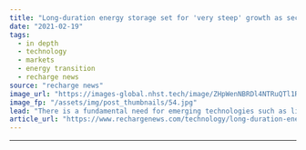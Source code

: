 ```yaml
---
title: "Long-duration energy storage set for 'very steep' growth as sector enters commercial phase"
date: "2021-02-19"
tags: 
  - in depth
  - technology
  - markets
  - energy transition
  - recharge news
source: "recharge news"
image_url: "https://images-global.nhst.tech/image/ZHpWenNBRDl4NTRuQTl1RzIrTjV4dU81Q3E1eUxyM3l0amZTenNmYkJJTT0=/nhst/binary/4ac0c6dbb5740c44b8e353a8dedc9376"
image_fp: "/assets/img/post_thumbnails/54.jpg"
lead: "There is a fundamental need for emerging technologies such as liquid-air and hot-rock thermal energy storage, but grid operators and regulators need to recognise their benefits, Recharge digital roundtable told"
article_url: "https://www.rechargenews.com/technology/long-duration-energy-storage-set-for-very-steep-growth-as-sector-enters-commercial-phase/2-1-966326"
---
```


---
